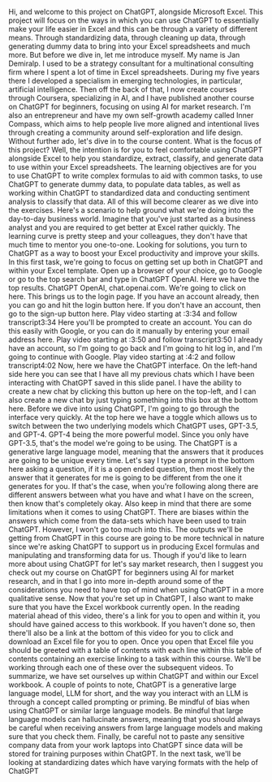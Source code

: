 Hi, and welcome to this project on ChatGPT, alongside Microsoft Excel. This project will focus on the ways in which you can use ChatGPT to essentially make your life easier in Excel and this can be through a variety of different means. Through standardizing data, through cleaning up data, through generating dummy data to bring into your Excel spreadsheets and much more. But before we dive in, let me introduce myself. My name is Jan Demiralp. I used to be a strategy consultant for a multinational consulting firm where I spent a lot of time in Excel spreadsheets. During my five years there I developed a specialism in emerging technologies, in particular, artificial intelligence. Then off the back of that, I now create courses through Coursera, specializing in AI, and I have published another course on ChatGPT for beginners, focusing on using AI for market research. I'm also an entrepreneur and have my own self-growth academy called Inner Compass, which aims to help people live more aligned and intentional lives through creating a community around self-exploration and life design. Without further ado, let's dive in to the course content. What is the focus of this project? Well, the intention is for you to feel comfortable using ChatGPT alongside Excel to help you standardize, extract, classify, and generate data to use within your Excel spreadsheets. The learning objectives are for you to use ChatGPT to write complex formulas to aid with common tasks, to use ChatGPT to generate dummy data, to populate data tables, as well as working within ChatGPT to standardized data and conducting sentiment analysis to classify that data. All of this will become clearer as we dive into the exercises. Here's a scenario to help ground what we're doing into the day-to-day business world. Imagine that you've just started as a business analyst and you are required to get better at Excel rather quickly. The learning curve is pretty steep and your colleagues, they don't have that much time to mentor you one-to-one. Looking for solutions, you turn to ChatGPT as a way to boost your Excel productivity and improve your skills. In this first task, we're going to focus on getting set up both in ChatGPT and within your Excel template. Open up a browser of your choice, go to Google or go to the top search bar and type in ChatGPT OpenAI. Here we have the top results. ChatGPT OpenAI, chat.openai.com. We're going to click on here. This brings us to the login page. If you have an account already, then you can go and hit the login button here. If you don't have an account, then go to the sign-up button here.
Play video starting at :3:34 and follow transcript3:34
Here you'll be prompted to create an account. You can do this easily with Google, or you can do it manually by entering your email address here.
Play video starting at :3:50 and follow transcript3:50
I already have an account, so I'm going to go back and I'm going to hit log in, and I'm going to continue with Google.
Play video starting at :4:2 and follow transcript4:02
Now, here we have the ChatGPT interface. On the left-hand side here you can see that I have all my previous chats which I have been interacting with ChatGPT saved in this slide panel. I have the ability to create a new chat by clicking this button up here on the top-left, and I can also create a new chat by just typing something into this box at the bottom here. Before we dive into using ChatGPT, I'm going to go through the interface very quickly. At the top here we have a toggle which allows us to switch between the two underlying models which ChatGPT uses, GPT-3.5, and GPT-4. GPT-4 being the more powerful model. Since you only have GPT-3.5, that's the model we're going to be using. The ChatGPT is a generative large language model, meaning that the answers that it produces are going to be unique every time. Let's say I type a prompt in the bottom here asking a question, if it is a open ended question, then most likely the answer that it generates for me is going to be different from the one it generates for you. If that's the case, when you're following along there are different answers between what you have and what I have on the screen, then know that's completely okay. Also keep in mind that there are some limitations when it comes to using ChatGPT. There are biases within the answers which come from the data-sets which have been used to train ChatGPT. However, I won't go too much into this. The outputs we'll be getting from ChatGPT in this course are going to be more technical in nature since we're asking ChatGPT to support us in producing Excel formulas and manipulating and transforming data for us. Though if you'd like to learn more about using ChatGPT for let's say market research, then I suggest you check out my course on ChatGPT for beginners using AI for market research, and in that I go into more in-depth around some of the considerations you need to have top of mind when using ChatGPT in a more qualitative sense. Now that you're set up in ChatGPT, I also want to make sure that you have the Excel workbook currently open. In the reading material ahead of this video, there's a link for you to open and within it, you should have gained access to this workbook. If you haven't done so, then there'll also be a link at the bottom of this video for you to click and download an Excel file for you to open. Once you open that Excel file you should be greeted with a table of contents with each line within this table of contents containing an exercise linking to a task within this course. We'll be working through each one of these over the subsequent videos. To summarize, we have set ourselves up within ChatGPT and within our Excel workbook. A couple of points to note, ChatGPT is a generative large language model, LLM for short, and the way you interact with an LLM is through a concept called prompting or priming. Be mindful of bias when using ChatGPT or similar large language models. Be mindful that large language models can hallucinate answers, meaning that you should always be careful when receiving answers from large language models and making sure that you check them. Finally, be careful not to paste any sensitive company data from your work laptops into ChatGPT since data will be stored for training purposes within ChatGPT. In the next task, we'll be looking at standardizing dates which have varying formats with the help of ChatGPT
